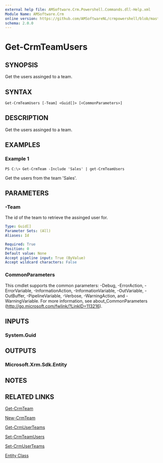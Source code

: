 ```yaml
---
external help file: AMSoftware.Crm.Powershell.Commands.dll-Help.xml
Module Name: AMSoftware.Crm
online version: https://github.com/AMSoftwareNL/crmpowershell/blob/master/docs/Get-CrmTeamUsers.md
schema: 2.0.0
---
```


# Get-CrmTeamUsers

## SYNOPSIS
Get the users assinged to a team.

## SYNTAX

```
Get-CrmTeamUsers [-Team] <Guid[]> [<CommonParameters>]
```

## DESCRIPTION
Get the users assinged to a team.

## EXAMPLES

### Example 1
```
PS C:\> Get-CrmTeam -Include 'Sales' | get-CrmTeamUsers
```

Get the users from the team 'Sales'.

## PARAMETERS

### -Team
The id of the team to retrieve the assinged user for.

```yaml
Type: Guid[]
Parameter Sets: (All)
Aliases: Id

Required: True
Position: 0
Default value: None
Accept pipeline input: True (ByValue)
Accept wildcard characters: False
```

### CommonParameters
This cmdlet supports the common parameters: -Debug, -ErrorAction, -ErrorVariable, -InformationAction, -InformationVariable, -OutVariable, -OutBuffer, -PipelineVariable, -Verbose, -WarningAction, and -WarningVariable. For more information, see about_CommonParameters (http://go.microsoft.com/fwlink/?LinkID=113216).

## INPUTS

### System.Guid
## OUTPUTS

### Microsoft.Xrm.Sdk.Entity
## NOTES

## RELATED LINKS

[Get-CrmTeam](Get-CrmTeam.md)

[New-CrmTeam](New-CrmTeam.md)

[Get-CrmUserTeams](Get-CrmUserTeams.md)

[Set-CrmTeamUsers](Set-CrmTeamUsers.md)

[Set-CrmUserTeams](Set-CrmUserTeams.md)

[Entity Class](https://msdn.microsoft.com/library/microsoft.xrm.sdk.entity.aspx)
